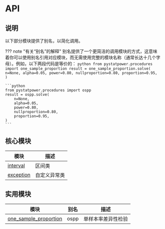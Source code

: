 # API

## 说明

以下部分模块提供了别名，以简化调用。

<!-- prettier-ignore-start -->
??? note "有关“别名”的解释"
    别名提供了一个更简洁的调用模块的方式，这意味着你可以使用别名引用对应模块，而无需使用完整的模块名称（通常长达十几个字母）。例如，以下两段代码是等价的：
    ```python
    from pystatpower.procedures import one_sample_proportion
    result = one_sample_proportion.solve(
        n=None,
        alpha=0.05,
        power=0.80,
        nullproportion=0.80,
        proportion=0.95,
    )
    ```

    ```python
    from pystatpower.procedures import ospp
    result = ospp.solve(
        n=None,
        alpha=0.05,
        power=0.80,
        nullproportion=0.80,
        proportion=0.95,
    )
    ```
<!-- prettier-ignore-end -->

## 核心模块

| 模块                      | 描述         |
| ------------------------- | ------------ |
| [interval](interval.md)   | 区间类       |
| [exception](exception.md) | 自定义异常类 |

## 实用模块

| 模块                                              | 别名 | 描述               |
| ------------------------------------------------- | ---- | ------------------ |
| [one_sample_proportion](one_sample_proportion.md) | ospp | 单样本率差异性检验 |
